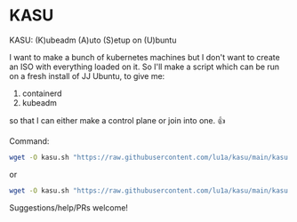 # KASU
KASU: (K)ubeadm (A)uto (S)etup on (U)buntu

I want to make a bunch of kubernetes machines but I don't want to create an ISO with everything loaded on it.
So I'll make a script which can be run on a fresh install of JJ Ubuntu, to give me:
1. containerd
2. kubeadm

so that I can either make a control plane or join into one. 👍

Command:
```bash
wget -O kasu.sh "https://raw.githubusercontent.com/lu1a/kasu/main/kasu.sh" && chmod +x kasu.sh && ./kasu.sh control-plane
```
or
```bash
wget -O kasu.sh "https://raw.githubusercontent.com/lu1a/kasu/main/kasu.sh" && chmod +x kasu.sh && ./kasu.sh worker && kubadm join YOUR_TOKENS_HERE
```

Suggestions/help/PRs welcome!
